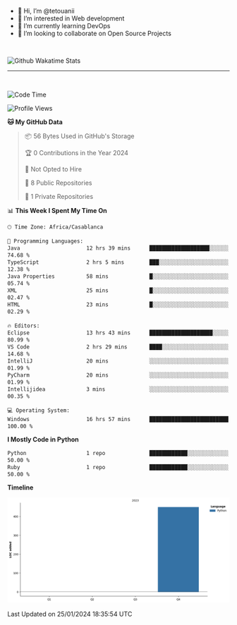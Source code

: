 - 👋 Hi, I’m @tetouanii
- 👀 I’m interested in Web development
- 🌱 I’m currently learning DevOps
- 💞️ I’m looking to collaborate on Open Source Projects

<br/>


![Github Wakatime Stats](https://github-readme-stats.vercel.app/api/wakatime/?username=@walidbosso&layout=compact&&theme=default&link="https://www.github.com/USERNAME/") 

--- 

<br/>


  
<!--START_SECTION:waka-->
![Code Time](http://img.shields.io/badge/Code%20Time-35%20hrs%2036%20mins-blue)

![Profile Views](http://img.shields.io/badge/Profile%20Views-0-blue)

**🐱 My GitHub Data** 

> 📦 56 Bytes Used in GitHub's Storage 
 > 
> 🏆 0 Contributions in the Year 2024
 > 
> 🚫 Not Opted to Hire
 > 
> 📜 8 Public Repositories 
 > 
> 🔑 1 Private Repositories 
 > 
📊 **This Week I Spent My Time On** 

```text
🕑︎ Time Zone: Africa/Casablanca

💬 Programming Languages: 
Java                     12 hrs 39 mins      ███████████████████░░░░░░   74.68 % 
TypeScript               2 hrs 5 mins        ███░░░░░░░░░░░░░░░░░░░░░░   12.38 % 
Java Properties          58 mins             █░░░░░░░░░░░░░░░░░░░░░░░░   05.74 % 
XML                      25 mins             █░░░░░░░░░░░░░░░░░░░░░░░░   02.47 % 
HTML                     23 mins             █░░░░░░░░░░░░░░░░░░░░░░░░   02.29 % 

🔥 Editors: 
Eclipse                  13 hrs 43 mins      ████████████████████░░░░░   80.99 % 
VS Code                  2 hrs 29 mins       ████░░░░░░░░░░░░░░░░░░░░░   14.68 % 
IntelliJ                 20 mins             ░░░░░░░░░░░░░░░░░░░░░░░░░   01.99 % 
PyCharm                  20 mins             ░░░░░░░░░░░░░░░░░░░░░░░░░   01.99 % 
Intellijidea             3 mins              ░░░░░░░░░░░░░░░░░░░░░░░░░   00.35 % 

💻 Operating System: 
Windows                  16 hrs 57 mins      █████████████████████████   100.00 % 
```

**I Mostly Code in Python** 

```text
Python                   1 repo              ████████████░░░░░░░░░░░░░   50.00 % 
Ruby                     1 repo              ████████████░░░░░░░░░░░░░   50.00 % 
```



**Timeline**

![Lines of Code chart](https://raw.githubusercontent.com/tetouanii/tetouanii/main/assets/bar_graph.png)


 Last Updated on 25/01/2024 18:35:54 UTC
<!--END_SECTION:waka-->
